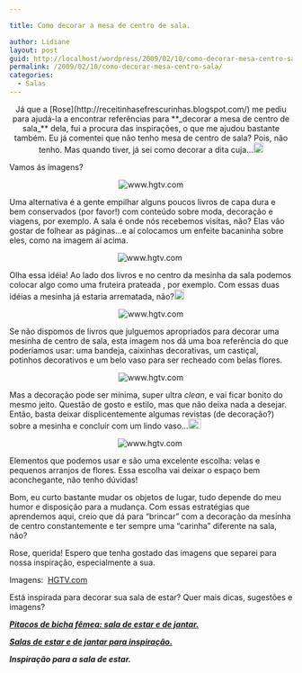 ```yaml
---

title: Como decorar a mesa de centro de sala.

author: Lidiane
layout: post
guid: http://localhost/wordpress/2009/02/10/como-decorar-mesa-centro-sala/
permalink: /2009/02/10/como-decorar-mesa-centro-sala/
categories:
  - Salas
---
```

<p style="text-align: center;">
  Já que a [Rose](http://receitinhasefrescurinhas.blogspot.com/)  me pediu para ajudá-la a encontrar referências para **_decorar a mesa de centro de sala_** dela, fui a procura das inspirações, o que me ajudou bastante também. Eu já comentei que não tenho mesa de centro de sala? Pois, não tenho. Mas quando tiver, já sei como decorar a dita cuja&#8230;<a href="http://www.trololodemulher.com.br/blog/wp-content/uploads/2009/02/clip-image00168.gif"><img style="display: inline;" title="clip_image001[6]" src="http://www.trololodemulher.com.br/blog/wp-content/uploads/2009/02/clip-image0016-thumb8.gif" alt="clip_image001[6]" width="18" height="18" /></a>
</p>

Vamos ás imagens?

<p style="text-align: center;">
  <img class="aligncenter" title="www.hgtv.com" src="http://img.hgtv.com/HGTV/2007/09/07/shabby-chic-coffee-table_lg.jpg" alt="www.hgtv.com" />
</p>

Uma alternativa é a gente empilhar alguns poucos livros de capa dura e bem conservados (por favor!) com conteúdo sobre moda, decoração e viagens, por exemplo. A sala é onde nós recebemos visitas, não? Elas vão gostar de folhear as páginas…e aí colocamos um enfeite bacaninha sobre eles, como na imagem aí acima.

<p style="text-align: center;">
  <img class="aligncenter" title="www.hgtv.com" src="http://img.hgtv.com/HGTV/2007/09/07/boris-bowl-coffee-table_lg.jpg" alt="www.hgtv.com" /> 
</p>

Olha essa idéia! Ao lado dos livros e no centro da mesinha da sala podemos colocar algo como uma fruteira prateada , por exemplo. Com essas duas idéias a mesinha já estaria arrematada, não?[<img style="display: inline;" title="clip_image001[8]" src="http://www.trololodemulher.com.br/blog/wp-content/uploads/2009/02/clip-image0018-thumb4.gif" alt="clip_image001[8]" width="18" height="18" />](http://www.trololodemulher.com.br/blog/wp-content/uploads/2009/02/clip-image00184.gif)

<p style="text-align: center;">
  <img class="aligncenter" title="www.hgtv.com" src="http://img.hgtv.com/HGTV/2007/09/07/moline-coffee-table-containers_lg.jpg" alt="www.hgtv.com" />
</p>

Se não dispomos de livros que julguemos apropriados para decorar uma mesinha de centro de sala, esta imagem nos dá uma boa referência do que poderíamos usar: uma bandeja, caixinhas decorativas, um castiçal, potinhos decorativos e um belo vaso para ser recheado com belas flores.

<p style="text-align: center;">
  <img class="aligncenter" title="www.hgtv.com" src="http://img.hgtv.com/HGTV/2007/08/30/ameeliah-coffee-table-simple_lg.jpg" alt="www.hgtv.com" />
</p>

Mas a decoração pode ser mínima, super ultra _clean_, e vai ficar bonito do mesmo jeito. Questão de gosto e estilo, mas que não deixa nada a desejar. Então, basta deixar displicentemente algumas revistas (de decoração?) sobre a mesinha e concluir com um lindo vaso…[<img style="display: inline;" title="clip_image001[10]" src="http://www.trololodemulher.com.br/blog/wp-content/uploads/2009/02/clip-image00110-thumb2.gif" alt="clip_image001[10]" width="23" height="18" />](http://www.trololodemulher.com.br/blog/wp-content/uploads/2009/02/clip-image001102.gif)

<p style="text-align: center;">
  <img class="aligncenter" title="www.hgtv.com" src="http://img.hgtv.com/HGTV/2007/08/30/stephotographs-coffee-table_lg.jpg" alt="www.hgtv.com" /> 
</p>

Elementos que podemos usar e são uma excelente escolha: velas e pequenos arranjos de flores. Essa escolha vai deixar o espaço bem aconchegante, não tenho dúvidas!

Bom, eu curto bastante mudar os objetos de lugar, tudo depende do meu humor e disposição para a mudança. Com essas estratégias que aprendemos aqui, creio que dá para “brincar” com a decoração da mesinha de centro constantemente e ter sempre uma “carinha” diferente na sala, não?

Rose, querida! Espero que tenha gostado das imagens que separei para nossa inspiração, especialmente a sua.

Imagens:  [HGTV.com](http://www.hgtv.com/) 

Está inspirada para decorar sua sala de estar? Quer mais dicas, sugestões e imagens?

**_<a href="http://www.trololodemulher.com.br/2010/04/09/sala-de-estar-e-de-jantar/" target="_self">Pitacos de bicha fêmea: sala de estar e de jantar.</a>_**

**_<a href="http://www.trololodemulher.com.br/2009/04/12/decoracao-sala-estar-jantar/" target="_self">Salas de estar e de jantar para inspiração.</a>_**

**_Inspiração para a sala de estar._**